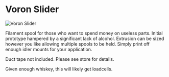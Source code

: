 # Voron Slider

![Voron Slider](https://i.imgur.com/tLPc9hS.png)


Filament spool for those who want to spend money on useless parts. Initial prototype hampered by a significant lack of alcohol. Extrusion can be sized however you like allowing multiple spools to be held. Simply print off enough idler mounts for your application.

Duct tape not included. Please see store for details.

Given enough whiskey, this will likely get loadcells.
